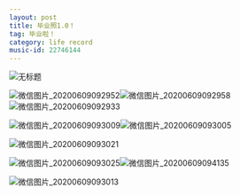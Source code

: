 ```yaml
---
layout: post
title: 毕业照1.0！
tag: 毕业啦！
category: life record
music-id: 22746144
---
```

![无标题](\image\2020-06-09\无标题.jpg)



![微信图片_20200609092952](\image\2020-06-09\微信图片_20200609092952.jpg)![微信图片_20200609092958](\image\2020-06-09\微信图片_20200609092958.jpg)![微信图片_20200609092933](\image\2020-06-09\微信图片_20200609092933.jpg)



![微信图片_20200609093009](\image\2020-06-09\微信图片_20200609093009.jpg)![微信图片_20200609093005](\image\2020-06-09\微信图片_20200609093005.jpg)



![微信图片_20200609093021](\image\2020-06-09\微信图片_20200609093021.jpg)



![微信图片_20200609093025](\image\2020-06-09\微信图片_20200609093025.jpg)![微信图片_20200609094135](\image\2020-06-09\微信图片_20200609094135.jpg)



![微信图片_20200609093013](\image\2020-06-09\微信图片_20200609093013.jpg)